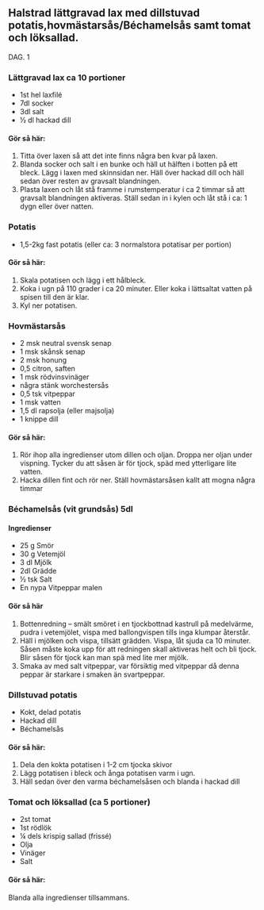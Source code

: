## Halstrad lättgravad lax med dillstuvad potatis,hovmästarsås/Béchamelsås samt tomat och löksallad.
 DAG. 1
### Lättgravad lax ca 10 portioner
* 1st hel laxfilé
* 7dl socker
* 3dl salt
* ½ dl hackad dill
#### Gör så här:
1. Titta över laxen så att det inte finns några ben kvar på laxen.
2. Blanda socker och salt i en bunke och häll ut hälften i botten på ett bleck. Lägg i laxen med
skinnsidan ner. Häll över hackad dill och häll sedan över resten av gravsalt blandningen.
3. Plasta laxen och låt stå framme i rumstemperatur i ca 2 timmar så att gravsalt blandningen
aktiveras. Ställ sedan in i kylen och låt stå i ca: 1 dygn eller över natten.

### Potatis
* 1,5-2kg fast potatis (eller ca: 3 normalstora potatisar per portion)

#### Gör så här:
1. Skala potatisen och lägg i ett hålbleck. 
2. Koka i ugn på 110 grader i ca 20 minuter. Eller koka i lättsaltat vatten på spisen till den är klar.
2. Kyl ner potatisen.

### Hovmästarsås
* 2 msk neutral svensk senap
* 1 msk skånsk senap
* 2 msk honung
* 0,5 citron, saften
* 1 msk rödvinsvinäger
* några stänk worchestersås
* 0,5 tsk vitpeppar
* 1 msk vatten
* 1,5 dl rapsolja (eller majsolja)
* 1 knippe dill

#### Gör så här:
1. Rör ihop alla ingredienser utom dillen och oljan. Droppa ner oljan under vispning. Tycker du
att såsen är för tjock, späd med ytterligare lite vatten.
2. Hacka dillen fint och rör ner. Ställ hovmästarsåsen kallt att mogna några timmar

### Béchamelsås (vit grundsås) 5dl
#### Ingredienser
* 25 g Smör
* 30 g Vetemjöl
* 3 dl Mjölk
* 2dl Grädde
* ½ tsk Salt
* En nypa Vitpeppar malen

#### Gör så här
1. Bottenredning – smält smöret i en tjockbottnad kastrull på medelvärme, pudra i
vetemjölet, vispa med ballongvispen tills inga klumpar återstår.
2. Häll i mjölken och vispa, tillsätt grädden. Vispa, låt sjuda ca 10 minuter.
Såsen måste koka upp för att redningen skall aktiveras helt och bli tjock. Blir såsen för tjock
kan man spä med lite mer mjölk.
3. Smaka av med salt vitpeppar, var försiktig med vitpeppar då denna peppar är starkare i
smaken än svartpeppar.

### Dillstuvad potatis
* Kokt, delad potatis
* Hackad dill
* Béchamelsås

#### Gör så här:
1. Dela den kokta potatisen i 1-2 cm tjocka skivor
2. Lägg potatisen i bleck och ånga potatisen varm i ugn.
3. Häll sedan över den varma béchamelsåsen och blanda i hackad dill

### Tomat och löksallad (ca 5 portioner)
* 2st tomat
* 1st rödlök
* ¼ dels krispig sallad (frissé)
* Olja
* Vinäger
* Salt

#### Gör så här:
Blanda alla ingredienser tillsammans.
